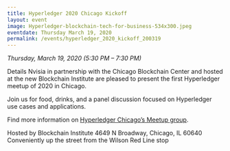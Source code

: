 ```yaml
---
title: Hyperledger 2020 Chicago Kickoff
layout: event
image: Hyperledger-blockchain-tech-for-business-534x300.jpeg
eventdate: Thursday March 19, 2020
permalink: /events/hyperledger_2020_kickoff_200319
---
```


<i>Thursday, March 19, 2020 (5:30 PM – 7:30 PM)</i>

Details
Nvisia in partnership with the Chicago Blockchain Center and hosted at the new Blockchain Institute are pleased to present the first Hyperledger meetup of 2020 in Chicago.

Join us for food, drinks, and a panel discussion focused on Hyperledger use cases and applications.

Find more information on <a href="https://www.meetup.com/Hyperledger-Chicago/events/268021107/">Hyperledger Chicago’s Meetup group</a>.

Hosted by Blockchain Institute
4649 N Broadway, Chicago, IL 60640
Conveniently up the street from the Wilson Red Line stop
